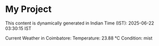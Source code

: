 # My Project

This content is dynamically generated in Indian Time (IST): 2025-06-22 03:30:15 IST


Current Weather in Coimbatore:
Temperature: 23.88 °C
Condition: mist
